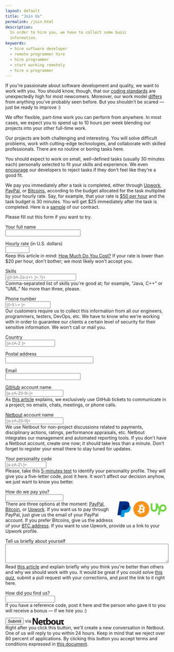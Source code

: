```yaml
---
layout: default
title: "Join Us"
permalink: /join.html
description:
  In order to hire you, we have to collect some basic
  information.
keywords:
  - hire software developer
  - remote programmer hire
  - hire programmer
  - start working remotely
  - hire a programmer
---
```


If you're passionate about software development
and quality, we want to work with you. You should know,
though, that our [coding standards](http://www.yegor256.com/2014/08/13/strict-code-quality-control.html)
are unexpectedly high for most newcomers. Moreover, our work model
[differs](http://www.yegor256.com/2014/04/17/how-xdsd-is-different.html)
from anything you've probably seen before. But you
shouldn’t be scared &mdash; just be ready to improve :)

We offer flexible, part-time work you can perform
from anywhere. In most cases, we expect you to spend up
to 10 hours per week blending our projects into your other full-time work.

Our projects are both challenging and interesting. You
will solve difficult problems, work with cutting-edge technologies,
and collaborate with skilled professionals. There are no
routine or boring tasks here.

You should expect to work on small, well-defined tasks
(usually 30 minutes each) personally selected to fit your
skills and experience. We even [encourage](http://www.yegor256.com/2014/04/13/no-obligations-principle.html)
our developers to reject
tasks if they don't feel like they're a good fit.

We pay you immediately after a task is completed, either
through [Upwork](http://www.upwork.com), [PayPal](http://www.paypal.com),
or [Bitcoins](https://bitcoin.org/en/),
according to the budget allocated for the task multiplied by your hourly rate.
Say, for example, that your rate is [$50 per hour](http://www.yegor256.com/2014/10/29/how-much-do-you-cost.html)
and the task budget is 30 minutes.
You will get $25 immediately after the task is completed. Here is a
[sample](/engineer.pdf) of our contract.

Please fill out this form if you want to try.

<form name="form" id="form" data-ng-submit="form.$valid &amp;&amp; submit('#form');">
  <p>
    <label>Your full name</label>
    <br/>
    <input name="name" style="width:17em" tabindex="1"
      data-ng-required="true" required="true"
      maxlength="100" data-ng-model="name"/>
  </p>
  <p>
    <label>Hourly rate (in U.S. dollars)</label>
    <br/>
    <input name="rate" type="number" tabindex="2"
      data-ng-required="true" required="true"
      style="width:5em" data-ng-model="rate"/><br/>
    <span class="help">Keep this article in mind:
    <a href="http://www.yegor256.com/2014/10/29/how-much-do-you-cost.html">How Much Do You Cost?</a>
    If your rate is lower than $20 per hour, don't bother; we most
    likely won't accept you.</span>
  </p>
  <p>
    <label>Skills</label>
    <br/>
    <input name="skills" tabindex="3"
      data-ng-required="true" required="true"
      pattern="([0-9A-Za-z+\- ]+,?)+" placeholder="([0-9A-Za-z+\- ]+,?)+"
      style="width:16em" maxlength="150" data-ng-model="skills"/><br/>
    <span class="help">Comma-separated list of skills you're good at; for example,
    "Java, C++" or "UML." No more than three, please.</span>
  </p>
  <p>
    <label>Phone number</label>
    <br/>
    <input name="phone" style="width:10em" tabindex="4"
      data-ng-required="true" required="true"
      pattern="[0-9.\-+ ]+" placeholder="[0-9.\-+ ]+"
      maxlength="20" data-ng-model="phone"/><br/>
    <span class="help">Our customers require us to collect this information
    from all our engineers, programmers, testers, DevOps, etc. We have
    to know who we're working with in order to guarantee our clients
    a certain level of security for their sensitive information. We won't
    call or mail you.</span>
  </p>
  <p>
    <label>Country</label>
    <br/>
    <input name="country" style="width:11em" tabindex="5"
      data-ng-required="true" required="true"
      pattern="[a-zA-Z ]+" placeholder="[a-zA-Z ]+"
      maxlength="50" data-ng-model="country"/>
  </p>
  <p>
    <label>Postal address</label>
    <br/>
    <input name="address" style="width:20em" tabindex="6"
      data-ng-required="true" required="true"
      maxlength="150" data-ng-model="address"/>
  </p>
  <p>
    <label>Email</label>
    <br/>
    <input name="email" type="email" tabindex="7"
      data-ng-required="true" required="true"
      style="width:17em" maxlength="100" data-ng-model="email"/>
  </p>
  <p>
    <label><a href="https://github.com">GitHub</a> account name</label>
    <br/>
    <input name="github" type="text" tabindex="8"
      data-ng-required="true" required="true"
      placeholder="[a-zA-Z0-9\-]+" pattern="[a-zA-Z0-9\-]+"
      style="width:13em" maxlength="50" data-ng-model="github"/><br/>
    <span class="help">As <a href="http://www.yegor256.com/2014/10/07/stop-chatting-start-coding.html">this article</a> explains,
    we exclusively use GitHub tickets to communicate in a project; no
    emails, chats, meetings, or phone calls.</span>
  </p>
  <p>
    <label><a href="http://www.netbout.com">Netbout</a> account name</label>
    <br/>
    <input name="netbout" style="width:13em" tabindex="9"
      data-ng-required="true" required="true"
      placeholder="[a-zA-Z0-9]+" pattern="[a-zA-Z0-9]+"
      maxlength="50" data-ng-model="netbout"/><br/>
    <span class="help">We use Netbout for non-project discussions
    related to payments, disciplinary actions, ratings, performance
    appraisals, etc. Netbout integrates our management and automated
    reporting tools. If you don't have a Netbout account, create one now;
    it should take less than a minute. Don't forget to register your email
    there to stay tuned for updates.</span>
  </p>
  <p>
    <label>Your personality code</label>
    <br/>
    <input name="personality" style="width:9em" tabindex="10"
      data-ng-required="true" required="true"
      placeholder="[a-zA-Z\-]+" pattern="[a-zA-Z\-]+"
      maxlength="8" data-ng-model="personality"/><br/>
    <span class="help">Please, take
      this <a href="http://www.16personalities.com/">5-minutes test</a>
      to identify your personality profile. They will give you a five-letter
      code, post it here. It won't affect our decision anyhow, we just
      want to know you better.</span>
  </p>
  <p>
    <label>How do we pay you?</label>
    <br/>
    <input name="wallet" style="width:13em" tabindex="11"
      data-ng-required="true" required="true"
      maxlength="100" data-ng-model="wallet"/><br/>
    <span style="float:right">
      <img src="/images/wallet/paypal.png" style="width:50px;height:50px;" alt="PayPal logo"/>
      <img src="/images/wallet/bitcoin.png" style="width:50px;height:50px;" alt="Bitcoin logo"/>
      <img src="/images/wallet/upwork.png" style="width:50px;height:50px;" alt="Upwork logo"/>
    </span>
    <span class="help">There are three options at the moment:
    <a href="http://www.paypal.com">PayPal</a>,
    <a href="http://www.bitcoin.org">Bitcoin</a>,
    or <a href="http://www.upwork.com">Upwork</a>.
    If you want us to pay through PayPal, just give us the email of
    your PayPal account.
    If you prefer Bitcoins, give us the address of your <a href="https://en.bitcoin.it/wiki/Address">BTC address</a>.
    If you want to use Upwork, provide us a link to your Upwork profile.</span>
  </p>
  <p>
    <label>Tell us briefly about yourself</label>
    <br/>
    <textarea name="info" style="width:100%;height:4em" tabindex="12"
      data-ng-required="true" required="true"
      data-ng-model="info"></textarea><br/>
    <span class="help">Read <a href="http://www.yegor256.com/2014/10/29/how-much-do-you-cost.html">this article</a>
    and explain briefly why you think you're better than
    others and why we should work with you.
    It would be great if you could solve
    <a href="https://github.com/teamed/quiz">this quiz</a>,
    submit a pull request with your corrections, and post the link
    to it right here.</span>
  </p>
  <p>
    <label>How did you find us?</label>
    <br/>
    <input name="ref" style="width:11em" tabindex="13"
      data-ng-required="true" required="true"
      maxlength="200" data-ng-model="ref"/><br/>
    <span class="help">If you have a reference code, post it
      here and the person who gave it to you will receive a bonus
      &mdash; if we hire you :)</span>
  </p>
  <p>
    <button id='submit' tabindex="14">Submit</button>
    via
    <img src="/images/netbout-logo.jpg" alt="netbout"
      style="vertical-align:middle;width:100px;height:22px;"/>
    <br/>
    <span class="help">Right after you click this button, we'll create a new
    conversation in Netbout. One of us will reply to you
    within 24 hours. Keep in mind that we reject over 80 percent of
    applications. By clicking this button you accept terms and
    conditions expressed in <a href="/engineer.pdf">this document</a>.</span>
  </p>
</form>

<script src="/js/join.js"></script>
